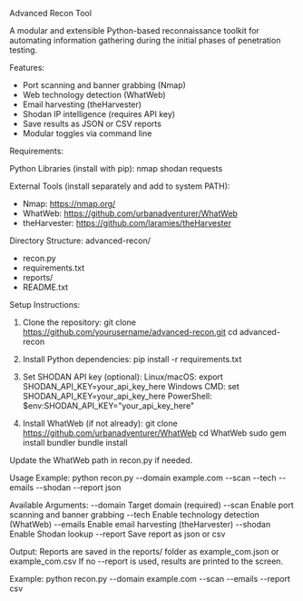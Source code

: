 Advanced Recon Tool

A modular and extensible Python-based reconnaissance toolkit for automating information gathering during the initial phases of penetration testing.

Features:
- Port scanning and banner grabbing (Nmap)
- Web technology detection (WhatWeb)
- Email harvesting (theHarvester)
- Shodan IP intelligence (requires API key)
- Save results as JSON or CSV reports
- Modular toggles via command line

Requirements:

Python Libraries (install with pip):
nmap
shodan
requests

External Tools (install separately and add to system PATH):
- Nmap: https://nmap.org/
- WhatWeb: https://github.com/urbanadventurer/WhatWeb
- theHarvester: https://github.com/laramies/theHarvester

Directory Structure:
advanced-recon/
- recon.py
- requirements.txt
- reports/
- README.txt

Setup Instructions:

1. Clone the repository:
git clone https://github.com/yourusername/advanced-recon.git
cd advanced-recon

2. Install Python dependencies:
pip install -r requirements.txt

3. Set SHODAN API key (optional):
Linux/macOS: export SHODAN_API_KEY=your_api_key_here
Windows CMD: set SHODAN_API_KEY=your_api_key_here
PowerShell: $env:SHODAN_API_KEY="your_api_key_here"

4. Install WhatWeb (if not already):
git clone https://github.com/urbanadventurer/WhatWeb
cd WhatWeb
sudo gem install bundler
bundle install

Update the WhatWeb path in recon.py if needed.

Usage Example:
python recon.py --domain example.com --scan --tech --emails --shodan --report json

Available Arguments:
--domain      Target domain (required)
--scan        Enable port scanning and banner grabbing
--tech        Enable technology detection (WhatWeb)
--emails      Enable email harvesting (theHarvester)
--shodan      Enable Shodan lookup
--report      Save report as json or csv

Output:
Reports are saved in the reports/ folder as example_com.json or example_com.csv
If no --report is used, results are printed to the screen.

Example:
python recon.py --domain example.com --scan --emails --report csv

